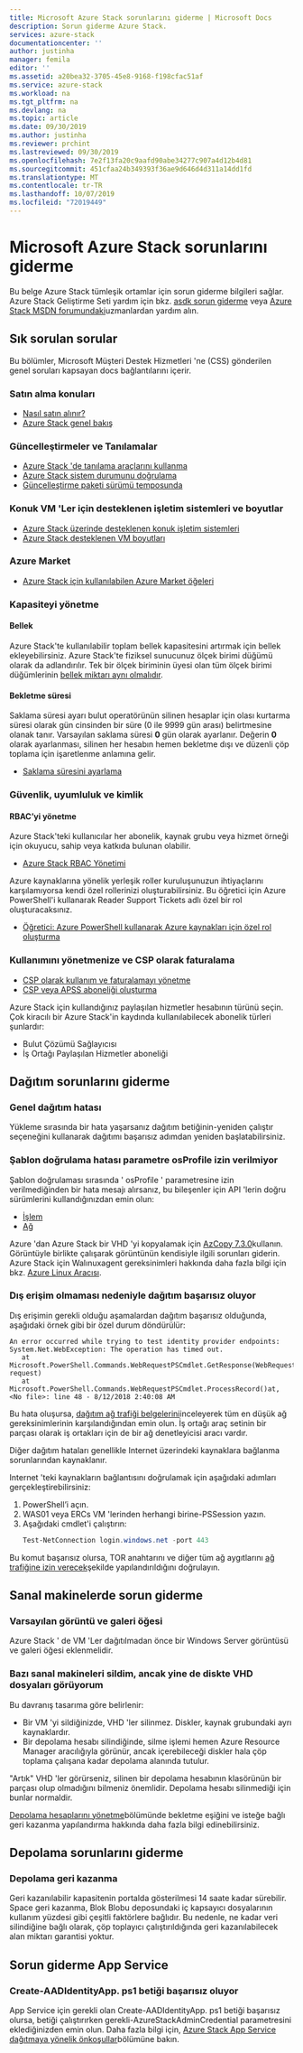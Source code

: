 ```yaml
---
title: Microsoft Azure Stack sorunlarını giderme | Microsoft Docs
description: Sorun giderme Azure Stack.
services: azure-stack
documentationcenter: ''
author: justinha
manager: femila
editor: ''
ms.assetid: a20bea32-3705-45e8-9168-f198cfac51af
ms.service: azure-stack
ms.workload: na
ms.tgt_pltfrm: na
ms.devlang: na
ms.topic: article
ms.date: 09/30/2019
ms.author: justinha
ms.reviewer: prchint
ms.lastreviewed: 09/30/2019
ms.openlocfilehash: 7e2f13fa20c9aafd90abe34277c907a4d12b4d81
ms.sourcegitcommit: 451cfaa24b349393f36ae9d646d4d311a14dd1fd
ms.translationtype: MT
ms.contentlocale: tr-TR
ms.lasthandoff: 10/07/2019
ms.locfileid: "72019449"
---
```

# <a name="microsoft-azure-stack-troubleshooting"></a>Microsoft Azure Stack sorunlarını giderme

Bu belge Azure Stack tümleşik ortamlar için sorun giderme bilgileri sağlar. Azure Stack Geliştirme Seti yardım için bkz. [asdk sorun giderme](../asdk/asdk-troubleshooting.md) veya [Azure Stack MSDN forumundaki](https://social.msdn.microsoft.com/Forums/azure/home?forum=azurestack)uzmanlardan yardım alın. 

## <a name="frequently-asked-questions"></a>Sık sorulan sorular

Bu bölümler, Microsoft Müşteri Destek Hizmetleri 'ne (CSS) gönderilen genel soruları kapsayan docs bağlantılarını içerir.

### <a name="purchase-considerations"></a>Satın alma konuları

* [Nasıl satın alınır?](https://azure.microsoft.com/overview/azure-stack/how-to-buy/)
* [Azure Stack genel bakış](azure-stack-overview.md)

### <a name="updates-and-diagnostics"></a>Güncelleştirmeler ve Tanılamalar

* [Azure Stack 'de tanılama araçlarını kullanma](azure-stack-diagnostics.md)
* [Azure Stack sistem durumunu doğrulama](azure-stack-diagnostic-test.md)
* [Güncelleştirme paketi sürümü temposunda](azure-stack-servicing-policy.md#update-package-release-cadence)

### <a name="supported-operating-systems-and-sizes-for-guest-vms"></a>Konuk VM 'Ler için desteklenen işletim sistemleri ve boyutlar

* [Azure Stack üzerinde desteklenen konuk işletim sistemleri](azure-stack-supported-os.md)
* [Azure Stack desteklenen VM boyutları](../user/azure-stack-vm-sizes.md)

### <a name="azure-marketplace"></a>Azure Market

* [Azure Stack için kullanılabilen Azure Market öğeleri](azure-stack-marketplace-azure-items.md)

### <a name="manage-capacity"></a>Kapasiteyi yönetme

#### <a name="memory"></a>Bellek

Azure Stack'te kullanılabilir toplam bellek kapasitesini artırmak için bellek ekleyebilirsiniz. Azure Stack'te fiziksel sunucunuz ölçek birimi düğümü olarak da adlandırılır. Tek bir ölçek biriminin üyesi olan tüm ölçek birimi düğümlerinin [bellek miktarı aynı olmalıdır](azure-stack-manage-storage-physical-memory-capacity.md).

#### <a name="retention-period"></a>Bekletme süresi

Saklama süresi ayarı bulut operatörünün silinen hesaplar için olası kurtarma süresi olarak gün cinsinden bir süre (0 ile 9999 gün arası) belirtmesine olanak tanır. Varsayılan saklama süresi **0** gün olarak ayarlanır. Değerin **0** olarak ayarlanması, silinen her hesabın hemen bekletme dışı ve düzenli çöp toplama için işaretlenme anlamına gelir.

* [Saklama süresini ayarlama](azure-stack-manage-storage-accounts.md#set-the-retention-period)

### <a name="security-compliance-and-identity"></a>Güvenlik, uyumluluk ve kimlik  

#### <a name="manage-rbac"></a>RBAC’yi yönetme

Azure Stack'teki kullanıcılar her abonelik, kaynak grubu veya hizmet örneği için okuyucu, sahip veya katkıda bulunan olabilir.

* [Azure Stack RBAC Yönetimi](azure-stack-manage-permissions.md)

Azure kaynaklarına yönelik yerleşik roller kuruluşunuzun ihtiyaçlarını karşılamıyorsa kendi özel rollerinizi oluşturabilirsiniz. Bu öğretici için Azure PowerShell'i kullanarak Reader Support Tickets adlı özel bir rol oluşturacaksınız.

* [Öğretici: Azure PowerShell kullanarak Azure kaynakları için özel rol oluşturma](https://docs.microsoft.com/azure/role-based-access-control/tutorial-custom-role-powershell)

### <a name="manage-usage-and-billing-as-a-csp"></a>Kullanımını yönetmenize ve CSP olarak faturalama

* [CSP olarak kullanım ve faturalamayı yönetme](azure-stack-add-manage-billing-as-a-csp.md#create-a-csp-or-apss-subscription)
* [CSP veya APSS aboneliği oluşturma](azure-stack-add-manage-billing-as-a-csp.md#create-a-csp-or-apss-subscription)

Azure Stack için kullandığınız paylaşılan hizmetler hesabının türünü seçin. Çok kiracılı bir Azure Stack'in kaydında kullanılabilecek abonelik türleri şunlardır:

* Bulut Çözümü Sağlayıcısı
* İş Ortağı Paylaşılan Hizmetler aboneliği


## <a name="troubleshoot-deployment"></a>Dağıtım sorunlarını giderme 
### <a name="general-deployment-failure"></a>Genel dağıtım hatası
Yükleme sırasında bir hata yaşarsanız dağıtım betiğinin-yeniden çalıştır seçeneğini kullanarak dağıtımı başarısız adımdan yeniden başlatabilirsiniz.  

### <a name="template-validation-error-parameter-osprofile-is-not-allowed"></a>Şablon doğrulama hatası parametre osProfile izin verilmiyor

Şablon doğrulaması sırasında ' osProfile ' parametresine izin verilmediğinden bir hata mesajı alırsanız, bu bileşenler için API 'lerin doğru sürümlerini kullandığınızdan emin olun:

- [İşlem](https://docs.microsoft.com/azure-stack/user/azure-stack-profiles-azure-resource-manager-versions#microsoftcompute)
- [Ağ](https://docs.microsoft.com/azure-stack/user/azure-stack-profiles-azure-resource-manager-versions#microsoftnetwork)

Azure 'dan Azure Stack bir VHD 'yi kopyalamak için [AzCopy 7.3.0](https://docs.microsoft.com/azure-stack/user/azure-stack-storage-transfer#download-and-install-azcopy)kullanın. Görüntüyle birlikte çalışarak görüntünün kendisiyle ilgili sorunları giderin. Azure Stack için Walınuxagent gereksinimleri hakkında daha fazla bilgi için bkz. [Azure Linux Aracısı](azure-stack-linux.md#azure-linux-agent).

### <a name="deployment-fails-due-to-lack-of-external-access"></a>Dış erişim olmaması nedeniyle dağıtım başarısız oluyor
Dış erişimin gerekli olduğu aşamalardan dağıtım başarısız olduğunda, aşağıdaki örnek gibi bir özel durum döndürülür:

```
An error occurred while trying to test identity provider endpoints: System.Net.WebException: The operation has timed out.
   at Microsoft.PowerShell.Commands.WebRequestPSCmdlet.GetResponse(WebRequest request)
   at Microsoft.PowerShell.Commands.WebRequestPSCmdlet.ProcessRecord()at, <No file>: line 48 - 8/12/2018 2:40:08 AM
```
Bu hata oluşursa, [dağıtım ağ trafiği belgelerini](deployment-networking.md)inceleyerek tüm en düşük ağ gereksinimlerinin karşılandığından emin olun. İş ortağı araç setinin bir parçası olarak iş ortakları için de bir ağ denetleyicisi aracı vardır.

Diğer dağıtım hataları genellikle Internet üzerindeki kaynaklara bağlanma sorunlarından kaynaklanır.

Internet 'teki kaynakların bağlantısını doğrulamak için aşağıdaki adımları gerçekleştirebilirsiniz:

1. PowerShell’i açın.
2. WAS01 veya ERCs VM 'lerinden herhangi birine-PSSession yazın.
3. Aşağıdaki cmdlet'i çalıştırın: 
   ```powershell
   Test-NetConnection login.windows.net -port 443
   ```

Bu komut başarısız olursa, TOR anahtarını ve diğer tüm ağ aygıtlarını [ağ trafiğine izin verecek](azure-stack-network.md)şekilde yapılandırıldığını doğrulayın.

## <a name="troubleshoot-virtual-machines"></a>Sanal makinelerde sorun giderme
### <a name="default-image-and-gallery-item"></a>Varsayılan görüntü ve galeri öğesi
Azure Stack ' de VM 'Ler dağıtılmadan önce bir Windows Server görüntüsü ve galeri öğesi eklenmelidir.


### <a name="i-have-deleted-some-virtual-machines-but-still-see-the-vhd-files-on-disk"></a>Bazı sanal makineleri sildim, ancak yine de diskte VHD dosyaları görüyorum
Bu davranış tasarıma göre belirlenir:

* Bir VM 'yi sildiğinizde, VHD 'ler silinmez. Diskler, kaynak grubundaki ayrı kaynaklardır.
* Bir depolama hesabı silindiğinde, silme işlemi hemen Azure Resource Manager aracılığıyla görünür, ancak içerebileceği diskler hala çöp toplama çalışana kadar depolama alanında tutulur.

"Artık" VHD 'ler görürseniz, silinen bir depolama hesabının klasörünün bir parçası olup olmadığını bilmeniz önemlidir. Depolama hesabı silinmediği için bunlar normaldir.

[Depolama hesaplarını yönetme](azure-stack-manage-storage-accounts.md)bölümünde bekletme eşiğini ve isteğe bağlı geri kazanma yapılandırma hakkında daha fazla bilgi edinebilirsiniz.

## <a name="troubleshoot-storage"></a>Depolama sorunlarını giderme
### <a name="storage-reclamation"></a>Depolama geri kazanma
Geri kazanılabilir kapasitenin portalda gösterilmesi 14 saate kadar sürebilir. Space geri kazanma, Blok Blobu deposundaki iç kapsayıcı dosyalarının kullanım yüzdesi gibi çeşitli faktörlere bağlıdır. Bu nedenle, ne kadar veri silindiğine bağlı olarak, çöp toplayıcı çalıştırıldığında geri kazanılabilecek alan miktarı garantisi yoktur.

## <a name="troubleshooting-app-service"></a>Sorun giderme App Service
### <a name="create-aadidentityappps1-script-fails"></a>Create-AADIdentityApp. ps1 betiği başarısız oluyor

App Service için gerekli olan Create-AADIdentityApp. ps1 betiği başarısız olursa, betiği çalıştırırken gerekli-AzureStackAdminCredential parametresini eklediğinizden emin olun. Daha fazla bilgi için, [Azure Stack App Service dağıtmaya yönelik önkoşullar](azure-stack-app-service-before-you-get-started.md#create-an-azure-active-directory-app)bölümüne bakın.

